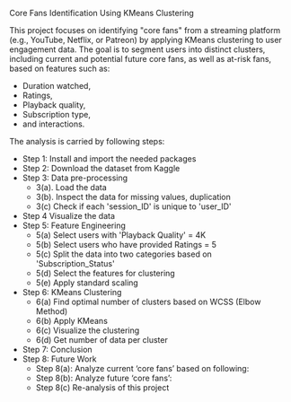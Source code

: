 Core Fans Identification Using KMeans Clustering

This project focuses on identifying "core fans" from a streaming platform (e.g., YouTube, Netflix, or Patreon) by applying KMeans clustering to user engagement data. 
The goal is to segment users into distinct clusters, including current and potential future core fans, as well as at-risk fans, based on features such as:
- Duration watched,
- Ratings,
- Playback quality,
- Subscription type,
- and interactions.

The analysis is carried by following steps:
- Step 1: Install and import the needed packages
- Step 2: Download the dataset from Kaggle
- Step 3: Data pre-processing
  - 3(a). Load the data
  - 3(b). Inspect the data for missing values, duplication
  - 3(c) Check if each 'session_ID' is unique to 'user_ID'
- Step 4 Visualize the data
- Step 5: Feature Engineering
  - 5(a) Select users with 'Playback Quality' = 4K
  - 5(b) Select users who have provided Ratings = 5
  - 5(c) Split the data into two categories based on 'Subscription_Status'
  - 5(d) Select the features for clustering
  - 5(e) Apply standard scaling
- Step 6: KMeans Clustering
  - 6(a) Find optimal number of clusters based on WCSS (Elbow Method)
  - 6(b) Apply KMeans
  - 6(c) Visualize the clustering
  - 6(d) Get number of data per cluster
- Step 7: Conclusion
- Step 8: Future Work
  - Step 8(a): Analyze current ‘core fans’ based on following:
  - Step 8(b): Analyze future ‘core fans’:
  - Step 8(c) Re-analysis of this project
